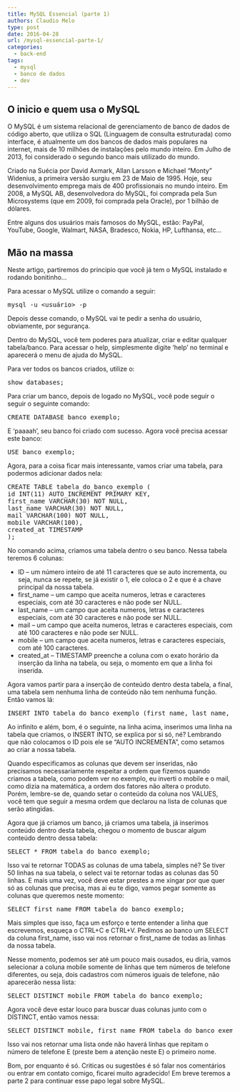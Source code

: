 ```yaml
---
title: MySQL Essencial (parte 1)
authors: Claudio Melo
type: post
date: 2016-04-28
url: /mysql-essencial-parte-1/
categories:
  - back-end
tags:
  - mysql
  - banco de dados
  - dev
---
```


## O inicio e quem usa o MySQL

O MySQL é um sistema relacional de gerenciamento de banco de dados de código aberto, que utiliza o SQL (Linguagem de consulta estruturada) como interface, é atualmente um dos bancos de dados mais populares na internet, mais de 10 milhões de instalações pelo mundo inteiro. Em Julho de 2013, foi considerado o segundo banco mais utilizado do mundo.

Criado na Suécia por David Axmark, Allan Larsson e Michael &#8220;Monty&#8221; Widenius, a primeira versão surgiu em 23 de Maio de 1995. Hoje, seu desenvolvimento emprega mais de 400 profissionais no mundo inteiro. Em 2008, a MySQL AB, desenvolvedora do MySQL, foi comprada pela Sun Microsystems (que em 2009, foi comprada pela Oracle), por 1 bilhão de dólares.

Entre alguns dos usuários mais famosos do MySQL, estão: PayPal, YouTube, Google, Walmart, NASA, Bradesco, Nokia, HP, Lufthansa, etc&#8230;

## Mão na massa

Neste artigo, partiremos do principio que você já tem o MySQL instalado e rodando bonitinho&#8230;

Para acessar o MySQL utilize o comando a seguir:

<pre class="lang-sql">mysql -u &lt;usuário&gt; -p</pre>

Depois desse comando, o MySQL vai te pedir a senha do usuário, obviamente, por segurança.

Dentro do MySQL, você tem poderes para atualizar, criar e editar qualquer tabela/banco. Para acessar o help, simplesmente digite &#8216;help&#8217; no terminal e aparecerá o menu de ajuda do MySQL.

Para ver todos os bancos criados, utilize o:

<pre class="lang-sql">show databases;
</pre>

Para criar um banco, depois de logado no MySQL, você pode seguir o seguir o seguinte comando:

<pre class="lang-sql">CREATE DATABASE banco_exemplo;
</pre>

E &#8216;paaaah&#8217;, seu banco foi criado com sucesso. Agora você precisa acessar este banco:

<pre class="lang-sql">USE banco_exemplo;
</pre>

Agora, para a coisa ficar mais interessante, vamos criar uma tabela, para podermos adicionar dados nela:

<pre class="lang-sql">CREATE TABLE tabela_do_banco_exemplo (
id INT(11) AUTO_INCREMENT PRIMARY KEY,
first_name VARCHAR(30) NOT NULL,
last_name VARCHAR(30) NOT NULL,
mail VARCHAR(100) NOT NULL,
mobile VARCHAR(100),
created_at TIMESTAMP
);
</pre>

No comando acima, criamos uma tabela dentro o seu banco. Nessa tabela teremos 6 colunas:

  * ID &#8211; um número inteiro de até 11 caracteres que se auto incrementa, ou seja, nunca se repete, se já existir o 1, ele coloca o 2 e que é a chave principal da nossa tabela.
  * first_name &#8211; um campo que aceita numeros, letras e caracteres especiais, com até 30 caracteres e não pode ser NULL.
  * last_name &#8211; um campo que aceita numeros, letras e caracteres especiais, com até 30 caracteres e não pode ser NULL.
  * mail &#8211; um campo que aceita numeros, letras e caracteres especiais, com até 100 caracteres e não pode ser NULL.
  * mobile &#8211; um campo que aceita numeros, letras e caracteres especiais, com até 100 caracteres.
  * created_at &#8211; TIMESTAMP preenche a coluna com o exato horário da inserção da linha na tabela, ou seja, o momento em que a linha foi inserida.

Agora vamos partir para a inserção de conteúdo dentro desta tabela, a final, uma tabela sem nenhuma linha de conteúdo não tem nenhuma função. Então vamos lá:

<pre class="lang-sql">INSERT INTO tabela_do_banco_exemplo (first_name, last_name, mail, mobile, created_at) VALUES ('claudio', 'melo','claudio@claudiomelo.net','(11) 99999-9999', NOW());
</pre>

Ao infinito e além, bom, é o seguinte, na linha acima, inserimos uma linha na tabela que criamos, o INSERT INTO, se explica por si só, né? Lembrando que não colocamos o ID pois ele se &#8220;AUTO INCREMENTA&#8221;, como setamos ao criar a nossa tabela.

Quando especificamos as colunas que devem ser inseridas, não precisamos necessariamente respeitar a ordem que fizemos quando criamos a tabela, como podem ver no exemplo, eu inverti o mobile e o mail, como dizia na matemática, a ordem dos fatores não altera o produto. Porém, lembre-se de, quando setar o conteúdo da coluna nos VALUES, você tem que seguir a mesma ordem que declarou na lista de colunas que serão atingidas.

Agora que já criamos um banco, já criamos uma tabela, já inserimos conteúdo dentro desta tabela, chegou o momento de buscar algum conteúdo dentro dessa tabela:

<pre class="lang-sql">SELECT * FROM tabela_do_banco_exemplo;
</pre>

Isso vai te retornar TODAS as colunas de uma tabela, simples né? Se tiver 50 linhas na sua tabela, o select vai te retornar todas as colunas das 50 linhas. E mais uma vez, você deve estar prestes a me xingar por que quer só as colunas que precisa, mas ai eu te digo, vamos pegar somente as colunas que queremos neste momento:

<pre class="lang-sql">SELECT first_name FROM tabela_do_banco_exemplo;
</pre>

Mais simples que isso, faça um esforço e tente entender a linha que escrevemos, esqueça o CTRL+C e CTRL+V. Pedimos ao banco um SELECT da coluna first\_name, isso vai nos retornar o first\_name de todas as linhas da nossa tabela.

Nesse momento, podemos ser até um pouco mais ousados, eu diria, vamos selecionar a coluna mobile somente de linhas que tem números de telefone diferentes, ou seja, dois cadastros com números iguais de telefone, não aparecerão nessa lista:

<pre class="lang-sql">SELECT DISTINCT mobile FROM tabela_do_banco_exemplo;
</pre>

Agora você deve estar louco para buscar duas colunas junto com o DISTINCT, então vamos nessa:

<pre class="lang-sql">SELECT DISTINCT mobile, first_name FROM tabela_do_banco_exemplo;
</pre>

Isso vai nos retornar uma lista onde não haverá linhas que repitam o número de telefone E (preste bem a atenção neste E) o primeiro nome.

Bom, por enquanto é só. Criticas ou sugestões é só falar nos comentários ou entrar em contato comigo, ficarei muito agradecido! Em breve teremos a parte 2 para continuar esse papo legal sobre MySQL.